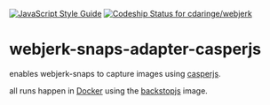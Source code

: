 [![JavaScript Style Guide](https://img.shields.io/badge/code_style-standard-brightgreen.svg)](https://standardjs.com) [ ![Codeship Status for cdaringe/webjerk](https://app.codeship.com/projects/c605af90-fd3d-0134-eab4-1aa2768960b8/status?branch=master)](https://app.codeship.com/projects/212005)

# webjerk-snaps-adapter-casperjs

enables webjerk-snaps to capture images using [casperjs](http://casperjs.org/).

all runs happen in [Docker](https://www.docker.com) using the [backstopjs](https://github.com/docksal/backstopjs) image.
